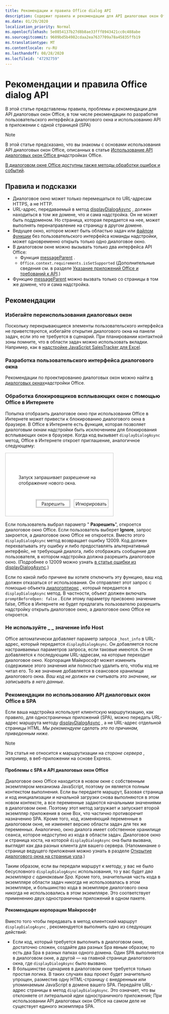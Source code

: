 ```yaml
---
title: Рекомендации и правила Office dialog API
description: Содержит правила и рекомендации для API диалоговых окон Office, такие как рекомендации для одностраничного приложения (SPA)
ms.date: 01/29/2020
localization_priority: Normal
ms.openlocfilehash: 5e0854137b27d8b8ae33fff8943421cc0c488abe
ms.sourcegitcommit: 9609bd5b4982cdaa2ea7637709a78a45835ffb19
ms.translationtype: MT
ms.contentlocale: ru-RU
ms.lasthandoff: 08/28/2020
ms.locfileid: "47292759"
---
```

# <a name="best-practices-and-rules-for-the-office-dialog-api"></a>Рекомендации и правила Office dialog API

В этой статье представлены правила, проблемы и рекомендации для API диалоговых окон Office, в том числе рекомендации по разработке пользовательского интерфейса диалогового окна и использованию API в приложении с одной страницей (SPA)

> [!NOTE]
> В этой статье предсказано, что вы знакомы с основами использования API диалоговых окон Office, описанных в статье [Использование API диалоговых окон Office в](dialog-api-in-office-add-ins.md)надстройках Office.
> 
> [В диалоговом окне Office доступны также методы обработки ошибок и событий](dialog-handle-errors-events.md).

## <a name="rules-and-gotchas"></a>Правила и подсказки

- Диалоговое окно может только перемещаться по URL-адресам HTTPS, а не HTTP.
- URL-адрес, передаваемый в метод [displayDialogAsync](/javascript/api/office/office.ui) , должен находиться в том же домене, что и сама надстройка. Он не может быть поддоменом. Но страница, которая передается на нее, может выполнять перенаправление на страницу в другом домене.
- Ведущее окно, которое может быть областью задач или [файлом функции](../reference/manifest/functionfile.md) без пользовательского интерфейса команды надстройки, может одновременно открыть только одно диалоговое окно.
- В диалоговом окне можно вызывать только два интерфейса API Office:
  - Функция [messageParent](/javascript/api/office/office.ui#messageparent-message-) .
  - `Office.context.requirements.isSetSupported` (Дополнительные сведения см. в разделе [Указание приложений Office и требований к API](specify-office-hosts-and-api-requirements.md).)
- Функцию [messageParent](/javascript/api/office/office.ui#messageparent-message-) можно вызвать только со страницы в том же домене, что и сама надстройка.

## <a name="best-practices"></a>Рекомендации

### <a name="avoid-overusing-dialog-boxes"></a>Избегайте переиспользования диалоговых окон

Поскольку перекрывающиеся элементы пользовательского интерфейса не приветствуются, избегайте открытия диалогового окна на панели задач, если это не требуется в сценарий. При планировании контактной зоны помните, что в области задач можно использовать вкладки. Например, как в [надстройке JavaScript SalesTracker для Excel](https://github.com/OfficeDev/Excel-Add-in-JavaScript-SalesTracker).

### <a name="designing-a-dialog-box-ui"></a>Разработка пользовательского интерфейса диалогового окна

Рекомендации по проектированию диалоговых окон можно найти [в диалоговых окнах](../design/dialog-boxes.md)надстройки Office.

### <a name="handling-pop-up-blockers-with-office-on-the-web"></a>Обработка блокировщиков всплывающих окон с помощью Office в Интернете

Попытка отобразить диалоговое окно при использовании Office в Интернете может привести к блокированию диалогового окна в браузере. В Office в Интернете есть функция, которая позволяет диалоговым окнам надстройки быть исключением для блокирования всплывающих окон в браузере. Когда код вызывает `displayDialogAsync` метод, Office в Интернете откроет приглашение, аналогичное следующему:

![Сообщение о том, что надстройка может быть создана для предотвращения блокирования всплывающих окон в браузере.](../images/dialog-prompt-before-open.png)

Если пользователь выбрал параметр " **Разрешить**", откроется диалоговое окно Office. Если пользователь выберет **Ignore**, запрос закроется, а диалоговое окно Office не откроется. Вместо этого `displayDialogAsync` метод возвращает ошибку 12009. Код должен перехватывать эту ошибку и либо предоставлять альтернативный интерфейс, не требующий диалога, либо отображать сообщение для пользователя, в котором надстройка должна разрешить диалоговое окно. (Подробнее о 12009 можно узнать [в статье ошибки из displayDialogAsync](dialog-handle-errors-events.md#errors-from-displaydialogasync).)

Если по какой либо причине вы хотите отключить эту функцию, ваш код должен отказаться от использования. Он отправляет этот запрос с помощью объекта [диалогоптионс](/javascript/api/office/office.dialogoptions) , который передается в `displayDialogAsync` метод. В частности, объект должен включать `promptBeforeOpen: false` . Если этому параметру присвоено значение false, Office в Интернете не будет предлагать пользователю разрешить надстройку открыть диалоговое окно, а диалоговое окно Office не откроется.

### <a name="do-not-use-the-_host_info-value"></a>Не используйте \_ \_ значение info Host

Office автоматически добавляет параметр запроса `_host_info` в URL-адрес, который передается `displayDialogAsync`. Он добавляется после настраиваемых параметров запроса, если таковые имеются. Он не добавляется к последующим URL-адресам, на которые переходит диалоговое окно. Корпорация Майкрософт может изменить содержимое этого значения или полностью удалить его, чтобы код не читал его. То же значение добавляется в сеансовое хранилище диалогового окна. *Ваш код не должен ни считывать это значение, ни записывать в него данные*.

### <a name="best-practices-for-using-the-office-dialog-api-in-an-spa"></a>Рекомендации по использованию API диалоговых окон Office в SPA

Если ваша надстройка использует клиентскую маршрутизацию, как правило, для одностраничных приложений (SPA), можно передать URL-адрес маршрута методу [displayDialogAsync](/javascript/api/office/office.ui) , а не URL-адрес отдельной страницы HTML. *Мы рекомендуем сделать это по причинам, приведенным ниже.*

> [!NOTE]
> Эта статья не относится к маршрутизации на *стороне сервера* , например, в веб-приложении на основе Express.

#### <a name="problems-with-spas-and-the-office-dialog-api"></a>Проблемы с SPA и API диалоговых окон Office

Диалоговое окно Office находится в новом окне с собственным экземпляром механизма JavaScript, поэтому он является полным контекстом выполнения. Если вы передаете маршрут, Базовая страница и код инициализации и начальной загрузки снова выполняются в этом новом контексте, а все переменные задаются начальными значениями в диалоговом окне. Поэтому этот метод загружает и запускает второй экземпляр приложения в окне Box, что частично противоречит назначению SPA. Кроме того, код, изменяющий переменные в диалоговом окне, не изменяет версию области задач для тех же переменных. Аналогично, окно диалога имеет собственное хранилище сеанса, которое недоступно из кода в области задач. Диалоговое окно и страница хоста, на которой `displayDialogAsync` она была вызвана, выглядят как два разных клиента для вашего сервера. (Напоминание о странице ведущего приложения можно узнать в разделе [Открытие диалогового окна на странице узла](dialog-api-in-office-add-ins.md#open-a-dialog-box-from-a-host-page).)

Таким образом, если вы передали маршрут к методу, у вас не было бесусловного `displayDialogAsync` использования, то у вас будет *два экземпляра с одинаковым Spa*. Кроме того, значительная часть кода в экземпляре области задач никогда не использовалась в этом экземпляре, и большинство кода в экземпляре диалогового окна никогда не использовались в этом экземпляре. Это соответствует применению двух одностраничных приложений в одном пакете.

#### <a name="microsoft-recommendations"></a>Рекомендации корпорации Майкрософт

Вместо того чтобы передавать в метод клиентский маршрут `displayDialogAsync` , рекомендуется выполнить одно из следующих действий:

* Если код, который требуется выполнить в диалоговом окне, достаточно сложен, создайте два разных Spa явным образом; то есть два Spa в разных папках одного домена. Один SPA выполняется в диалоговом окне, а другой — на главной странице диалогового окна, где `displayDialogAsync` было вызвано. 
* В большинстве сценариев в диалоговом окне требуется только простая логика. В таких случаях ваш проект будет значительно упрощен, разместив одну HTML-страницу с внедренным или упоминаемым JavaScript в домене вашего SPA. Передайте URL-адрес страницы в метод `displayDialogAsync`. Это означает, что вы отклоняете от литеральной идеи одностраничного приложения; При использовании API диалоговых окон Office на самом деле не существует единого экземпляра SPA.
